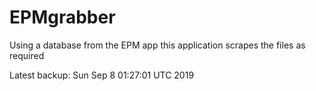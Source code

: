 # EPMgrabber
Using a database from the EPM app this application scrapes the files as required


Latest backup: Sun Sep 8 01:27:01 UTC 2019
